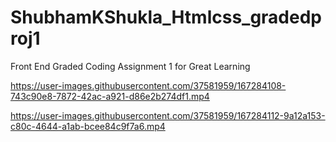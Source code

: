 # ShubhamKShukla_Htmlcss_gradedproj1
Front End Graded Coding Assignment 1 for Great Learning




https://user-images.githubusercontent.com/37581959/167284108-743c90e8-7872-42ac-a921-d86e2b274df1.mp4



https://user-images.githubusercontent.com/37581959/167284112-9a12a153-c80c-4644-a1ab-bcee84c9f7a6.mp4

